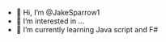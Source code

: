 - 👋 Hi, I’m @JakeSparrow1
- 👀 I’m interested in ...
- 🌱 I’m currently learning Java script and F#

<!---
JakeSparrow1/JakeSparrow1 is a ✨ special ✨ repository because its `README.md` (this file) appears on your GitHub profile.
You can click the Preview link to take a look at your changes.
--->
